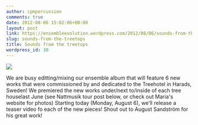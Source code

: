 ```yaml
---
author: cpmpercussion
comments: true
date: 2012-08-06 15:02:06+00:00
layout: post
link: https://ensembleevolution.wordpress.com/2012/08/06/sounds-from-the-treetops/
slug: sounds-from-the-treetops
title: Sounds from the treetops
wordpress_id: 38
---
```


![](https://ensembleevolution.files.wordpress.com/2012/08/179ab-img.jpg) 

We are busy editting/mixing our ensemble album that will feature 6 new works that were commissioned by and dedicated to the Treehotel in Harads, Sweden! We premiered the new works under/next to/inside of each tree houselast June (see Nattmusik tour post below, or check out Maria's website for photos) Starting today (Monday, August 6), we'll release a teaser video fo each of the new pieces! Shout out to August Sandström for his great work!

